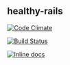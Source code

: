 healthy-rails
--------
[![Code Climate](https://codeclimate.com/github/ConorSmalley/healthy-rails/badges/gpa.svg)](https://codeclimate.com/github/ConorSmalley/healthy-rails) 

[![Build Status](https://travis-ci.org/ConorSmalley/healthy-rails.png?branch=master)](https://travis-ci.org/ConorSmalley/healthy-rails)

[![Inline docs](http://inch-ci.org/github/ConorSmalley/healthy-rails.svg?branch=master)](http://inch-ci.org/github/ConorSmalley/healthy-rails)
